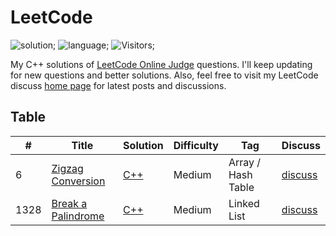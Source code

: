 # LeetCode 
![solution](https://img.shields.io/badge/solution-accepted-green.svg); 
![language](https://img.shields.io/badge/language-C%2B%2B-orange.svg);
![Visitors](https://visitor-badge.laobi.icu/badge?page_id=ArdaKozan.leetcode.solutions);

My C++ solutions of [LeetCode Online Judge](https://leetcode.com/problemset/algorithms/) questions. I'll keep updating for new questions and better solutions. Also, feel free to visit my LeetCode discuss [home page](https://leetcode.com/ArdaKozan/) for latest posts and discussions.

## Table
|  #  |      Title      |     Solution    |    Difficulty   | Tag  |        Discuss            |
|-----|---------------- | --------------- | --------------- | -----|-------------------------- |
|  6  | [Zigzag Conversion](https://leetcode.com/problems/zigzag-conversion/) | [C++](https://github.com/ardakzn/LeetCode-Solutions/blob/main/C%2B%2B/006.ZigzagConversion.cpp) | Medium | Array / Hash Table | [discuss](https://leetcode.com/problems/zigzag-conversion/solutions/3140598/simple-solution-detailed-explanation-easy-to-understand-memory-saver-on-c/) |
|  1328  | [Break a Palindrome](https://leetcode.com/problems/break-a-palindrome/) | [C++](https://github.com/ardakzn/LeetCode-Solutions/blob/main/C%2B%2B/1328.BreakAPalindrome.cpp) | Medium | Linked List | [discuss](https://leetcode.com/problems/break-a-palindrome/solutions/3139877/simple-solution-easy-to-understand-c/) | 
